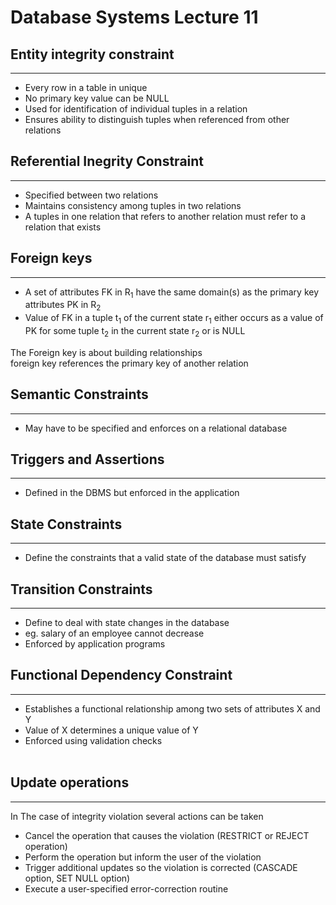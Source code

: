 # Database Systems Lecture 11

## Entity integrity constraint
---
* Every row in a table in unique
* No primary key value can be NULL
* Used for identification of individual tuples in a relation
* Ensures ability to distinguish tuples when referenced from other relations

## Referential Inegrity Constraint
---
* Specified between two relations
* Maintains consistency among tuples in two relations
* A tuples in one relation that refers to another relation must refer to a relation that exists

## Foreign keys
---
* A set of attributes FK in R<sub>1</sub> have the same domain(s) as the primary key attributes PK in R<sub>2</sub>
* Value of FK in a tuple t<sub>1</sub> of the current state r<sub>1</sub> either occurs as a value of PK for some tuple t<sub>2</sub> in the current state r<sub>2</sub> or is NULL

The Foreign key is about building relationships<br>
foreign key references the primary key of another relation

## Semantic Constraints
---

 * May have to be specified and enforces on a relational database


## Triggers and Assertions
---

* Defined in the DBMS but enforced in the application 

## State Constraints
---

* Define the constraints that a valid state of the database must satisfy

## Transition Constraints
---

* Define to deal with state changes in the database
* eg. salary of an employee cannot decrease
* Enforced by application programs

## Functional Dependency Constraint
---
* Establishes a functional relationship among two sets of attributes X and Y
* Value of X determines a unique value of Y
*  Enforced using validation checks<br></br>

## Update operations
---

In The case of integrity violation several actions can be taken
* Cancel the operation that causes the violation (RESTRICT or REJECT operation)
* Perform the operation but inform the user of the violation
* Trigger additional updates so the violation is corrected (CASCADE option, SET NULL option)
* Execute a user-specified error-correction routine

